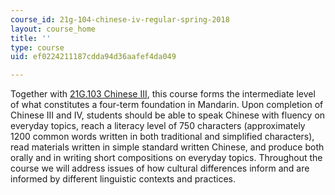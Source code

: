 ```yaml
---
course_id: 21g-104-chinese-iv-regular-spring-2018
layout: course_home
title: ''
type: course
uid: ef0224211187cdda94d36aafef4da049

---
```

Together with [21G.103 Chinese III](/courses/21g-103-chinese-iii-regular-fall-2018/), this course forms the intermediate level of what constitutes a four-term foundation in Mandarin. Upon completion of Chinese III and IV, students should be able to speak Chinese with fluency on everyday topics, reach a literacy level of 750 characters (approximately 1200 common words written in both traditional and simplified characters), read materials written in simple standard written Chinese, and produce both orally and in writing short compositions on everyday topics. Throughout the course we will address issues of how cultural differences inform and are informed by different linguistic contexts and practices.
